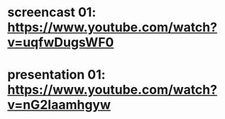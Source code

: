 # screencast 01: https://www.youtube.com/watch?v=uqfwDugsWF0
# presentation 01: https://www.youtube.com/watch?v=nG2Iaamhgyw
